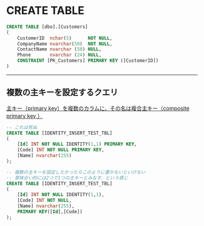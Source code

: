 # CREATE TABLE

``` sql
CREATE TABLE [dbo].[Customers]
(
    CustomerID  nchar(5)      NOT NULL,
    CompanyName nvarchar(50)  NOT NULL,
    ContactName nvarchar (50) NULL,
    Phone       nvarchar (24) NULL,
    CONSTRAINT [PK_Customers] PRIMARY KEY ([CustomerID])
)
```

---

## 複数の主キーを設定するクエリ

[主キー（primary key）を複数のカラムに、その名は複合主キー（composite primary key ）](https://ts0818.hatenablog.com/entry/2017/02/04/162513)  

``` sql
-- これは死ぬ
CREATE TABLE [IDENTITY_INSERT_TEST_TBL]  
(
    [Id] INT NOT NULL IDENTITY(1,1) PRIMARY KEY,  
    [Code] INT NOT NULL PRIMARY KEY,
    [Name] nvarchar(255)
);

-- 複数の主キーを設定したかったらこのように書かないといけない
-- 意味合い的には2つで1つの主キーとみなす、という感じ
CREATE TABLE [IDENTITY_INSERT_TEST_TBL]  
(
    [Id] INT NOT NULL IDENTITY(1,1),  
    [Code] INT NOT NULL,
    [Name] nvarchar(255),
    PRIMARY KEY([Id],[Code])
);
```
